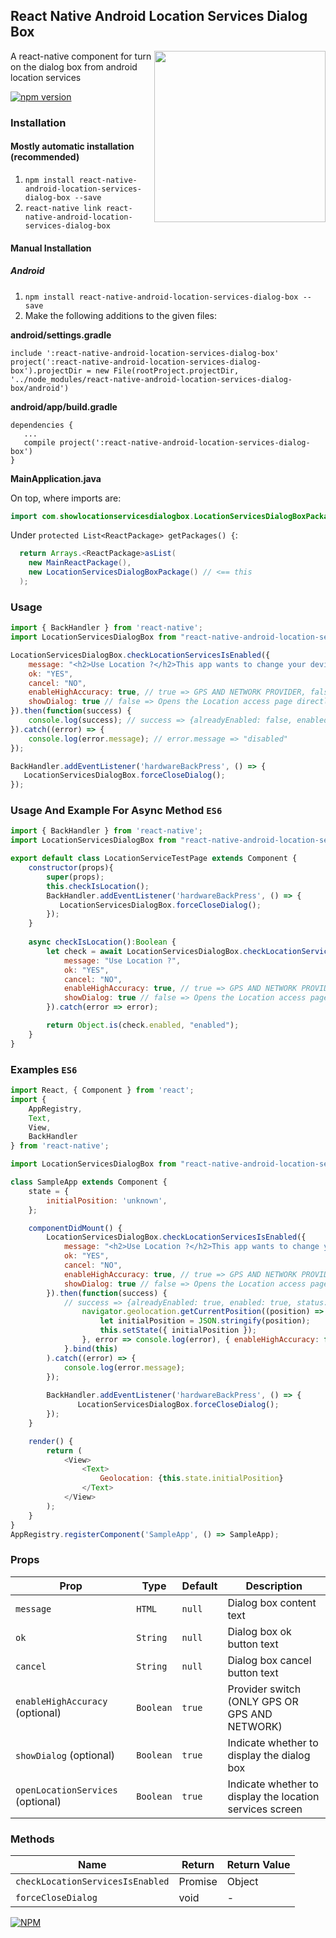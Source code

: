 ## React Native Android Location Services Dialog Box
<img width="274px" align="right" src="https://raw.githubusercontent.com/webyonet/react-native-android-location-services-dialog-box/master/demo.gif" />

A react-native component for turn on the dialog box from android location services

[![npm version](https://badge.fury.io/js/react-native-android-location-services-dialog-box.svg)](https://badge.fury.io/js/react-native-android-location-services-dialog-box)

### Installation

#### Mostly automatic installation (recommended)

1. `npm install react-native-android-location-services-dialog-box --save`
2. `react-native link react-native-android-location-services-dialog-box`

#### Manual Installation

##### Android

1. `npm install react-native-android-location-services-dialog-box --save`
2. Make the following additions to the given files:

**android/settings.gradle**

```
include ':react-native-android-location-services-dialog-box'
project(':react-native-android-location-services-dialog-box').projectDir = new File(rootProject.projectDir, '../node_modules/react-native-android-location-services-dialog-box/android')
```

**android/app/build.gradle**

```
dependencies {
   ...
   compile project(':react-native-android-location-services-dialog-box')
}
```

**MainApplication.java**

On top, where imports are:
```java
import com.showlocationservicesdialogbox.LocationServicesDialogBoxPackage;
```

Under `protected List<ReactPackage> getPackages() {`:  
```java
  return Arrays.<ReactPackage>asList(
    new MainReactPackage(),
    new LocationServicesDialogBoxPackage() // <== this
  );
```

### Usage

```javascript
import { BackHandler } from 'react-native';
import LocationServicesDialogBox from "react-native-android-location-services-dialog-box";

LocationServicesDialogBox.checkLocationServicesIsEnabled({
    message: "<h2>Use Location ?</h2>This app wants to change your device settings:<br/><br/>Use GPS, Wi-Fi, and cell network for location<br/><br/><a href='#'>Learn more</a>",
    ok: "YES",
    cancel: "NO",
    enableHighAccuracy: true, // true => GPS AND NETWORK PROVIDER, false => ONLY GPS PROVIDER
    showDialog: true // false => Opens the Location access page directly
}).then(function(success) {
    console.log(success); // success => {alreadyEnabled: false, enabled: true, status: "enabled"}
}).catch((error) => {
    console.log(error.message); // error.message => "disabled"
});

BackHandler.addEventListener('hardwareBackPress', () => {
   LocationServicesDialogBox.forceCloseDialog();
});
```

### Usage And Example For Async Method `ES6`

```javascript
import { BackHandler } from 'react-native';
import LocationServicesDialogBox from "react-native-android-location-services-dialog-box";

export default class LocationServiceTestPage extends Component {
    constructor(props){
        super(props);
        this.checkIsLocation();
        BackHandler.addEventListener('hardwareBackPress', () => {
           LocationServicesDialogBox.forceCloseDialog();
        });
    }
    
    async checkIsLocation():Boolean {
        let check = await LocationServicesDialogBox.checkLocationServicesIsEnabled({
            message: "Use Location ?",
            ok: "YES",
            cancel: "NO",
            enableHighAccuracy: true, // true => GPS AND NETWORK PROVIDER, false => ONLY GPS PROVIDER
            showDialog: true // false => Opens the Location access page directly
        }).catch(error => error);

        return Object.is(check.enabled, "enabled");
    } 
}
```

### Examples `ES6`
```javascript
import React, { Component } from 'react';
import {
    AppRegistry,
    Text,
    View,
    BackHandler
} from 'react-native';

import LocationServicesDialogBox from "react-native-android-location-services-dialog-box";

class SampleApp extends Component {
    state = {
        initialPosition: 'unknown',
    };

    componentDidMount() {
        LocationServicesDialogBox.checkLocationServicesIsEnabled({
            message: "<h2>Use Location ?</h2>This app wants to change your device settings:<br/><br/>Use GPS, Wi-Fi, and cell network for location<br/><br/><a href='#'>Learn more</a>",
            ok: "YES",
            cancel: "NO",
            enableHighAccuracy: true, // true => GPS AND NETWORK PROVIDER, false => ONLY GPS PROVIDER
            showDialog: true // false => Opens the Location access page directly
        }).then(function(success) {
            // success => {alreadyEnabled: true, enabled: true, status: "enabled"} 
                navigator.geolocation.getCurrentPosition((position) => {
                    let initialPosition = JSON.stringify(position);
                    this.setState({ initialPosition });
                }, error => console.log(error), { enableHighAccuracy: false, timeout: 20000, maximumAge: 1000 });
            }.bind(this)
        ).catch((error) => {
            console.log(error.message);
        });
        
        BackHandler.addEventListener('hardwareBackPress', () => {
               LocationServicesDialogBox.forceCloseDialog();
        });
    }

    render() {
        return (
            <View>
                <Text>
                    Geolocation: {this.state.initialPosition}
                </Text>
            </View>
        );
    }
}
AppRegistry.registerComponent('SampleApp', () => SampleApp);
```

### Props

| Prop                              | Type        | Default     | Description                                    |
|-----------------------------------|-------------|-------------|------------------------------------------------|
|`message`                          |`HTML`       |`null`       |Dialog box content text                         |
|`ok`                               |`String`     |`null`       |Dialog box ok button text                       |
|`cancel`                           |`String`     |`null`       |Dialog box cancel button text                   |
|`enableHighAccuracy` (optional)    |`Boolean`    |`true`       |Provider switch (ONLY GPS OR GPS AND NETWORK)   |
|`showDialog` (optional)            |`Boolean`    |`true`       |Indicate whether to display the dialog box      |
|`openLocationServices` (optional)  |`Boolean`    |`true`       |Indicate whether to display the location services screen      |

### Methods

| Name                               | Return             | Return Value     |
|------------------------------------|--------------------|------------------|
|`checkLocationServicesIsEnabled`    | Promise            | Object           |
|`forceCloseDialog`                  | void               | -                |


[![NPM](https://nodei.co/npm/react-native-android-location-services-dialog-box.png?downloads=true&downloadRank=true&stars=true)](https://nodei.co/npm/react-native-android-location-services-dialog-box/)
